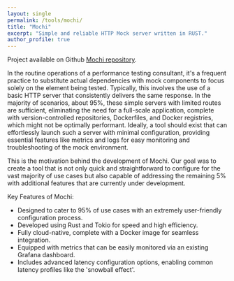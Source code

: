 ```yaml
---
layout: single
permalink: /tools/mochi/
title: "Mochi"
excerpt: "Simple and reliable HTTP Mock server written in RUST."
author_profile: true
---
```


Project available on Github [Mochi repository][mochi-repository].

In the routine operations of a performance testing consultant, it's a frequent practice to substitute actual dependencies with mock components to focus solely on the element being tested. Typically, this involves the use of a basic HTTP server that consistently delivers the same response. In the majority of scenarios, about 95%, these simple servers with limited routes are sufficient, eliminating the need for a full-scale application, complete with version-controlled repositories, Dockerfiles, and Docker registries, which might not be optimally performant. Ideally, a tool should exist that can effortlessly launch such a server with minimal configuration, providing essential features like metrics and logs for easy monitoring and troubleshooting of the mock environment.

This is the motivation behind the development of Mochi. Our goal was to create a tool that is not only quick and straightforward to configure for the vast majority of use cases but also capable of addressing the remaining 5% with additional features that are currently under development.

Key Features of Mochi:

- Designed to cater to 95% of use cases with an extremely user-friendly configuration process.
- Developed using Rust and Tokio for speed and high efficiency.
- Fully cloud-native, complete with a Docker image for seamless integration.
- Equipped with metrics that can be easily monitored via an existing Grafana dashboard.
- Includes advanced latency configuration options, enabling common latency profiles like the 'snowball effect'.

[mochi-repository]: https://github.com/Bloom-Perf/mochi
